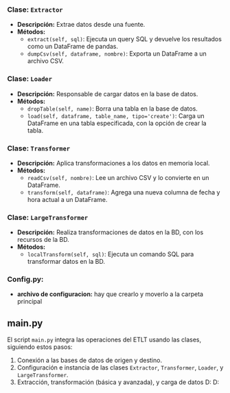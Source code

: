 ### Clase: `Extractor`
- **Descripción:** Extrae datos desde una fuente.
- **Métodos:**
  - `extract(self, sql)`: Ejecuta un query SQL y devuelve los resultados como un DataFrame de pandas.
  - `dumpCsv(self, dataframe, nombre)`: Exporta un DataFrame a un archivo CSV.

### Clase: `Loader`
- **Descripción:** Responsable de cargar datos en la base de datos.
- **Métodos:**
  - `dropTable(self, name)`: Borra una tabla en la base de datos.
  - `load(self, dataframe, table_name, tipo='create')`: Carga un DataFrame en una tabla especificada, con la opción de crear la tabla.

### Clase: `Transformer`
- **Descripción:** Aplica transformaciones a los datos en memoria local.
- **Métodos:**
  - `readCsv(self, nombre)`: Lee un archivo CSV y lo convierte en un DataFrame.
  - `transform(self, dataframe)`: Agrega una nueva columna de fecha y hora actual a un DataFrame.

### Clase: `LargeTransformer`
- **Descripción:** Realiza transformaciones de datos en la BD, con los recursos de la BD.
- **Métodos:**
  - `localTransform(self, sql)`: Ejecuta un comando SQL para transformar datos en la BD.

### Config.py:
- **archivo de configuracion:** hay que crearlo y moverlo a la carpeta principal

## main.py

El script `main.py` integra las operaciones del ETLT usando las clases, siguiendo estos pasos:
1. Conexión a las bases de datos de origen y destino.
2. Configuración e instancia de las clases `Extractor`, `Transformer`, `Loader`, y `LargeTransformer`.
3. Extracción, transformación (básica y avanzada), y carga de datos D: D: